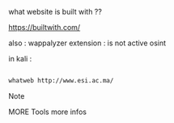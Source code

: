 what website is built with ??

https://builtwith.com/

also :
wappalyzer extension : is not active osint

in kali : 
```bash

whatweb http://www.esi.ac.ma/
```

>[!NOTE]
>MORE Tools more infos

